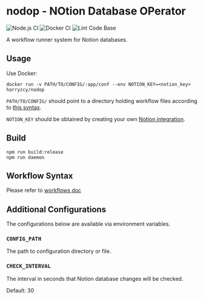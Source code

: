 # nodop - **NO**tion **D**atabase **OP**erator

![Node.js CI](https://github.com/harryzcy/nodop/actions/workflows/nodejs.yml/badge.svg)
![Docker CI](https://github.com/harryzcy/nodop/actions/workflows/docker.yml/badge.svg)
![Lint Code Base](https://github.com/harryzcy/nodop/actions/workflows/linter.yml/badge.svg)

A workflow runner system for Notion databases.

## Usage

Use Docker:

```shell
docker run -v PATH/TO/CONFIG/:app/conf --env NOTION_KEY=<notion_key> harryzcy/nodop
```

`PATH/TO/CONFIG/` should point to a directory holding workflow files according to [this syntax](#workflow-syntax).

`NOTION_KEY` should be obtained by creating your own [Notion integration](https://www.notion.so/my-integrations).

## Build

```shell
npm run build:release
npm run daemon
```

## Workflow Syntax

Please refer to [workflows doc](docs/workflows.md)

## Additional Configurations

The configurations below are available via environment variables.

### `CONFIG_PATH`

The path to configuration directory or file.

### `CHECK_INTERVAL`

The interval in seconds that Notion database changes will be checked.

Default: 30
